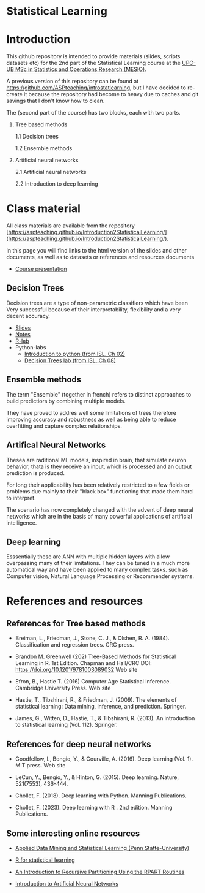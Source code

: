 # Statistical Learning

# Introduction 

This github repository is intended to provide materials (slides, scripts datasets etc) for the 2nd part of the Statistical Learning course at the [UPC-UB MSc in Statistics and Operations Research (MESIO)](https://mesioupcub.masters.upc.edu/en).

A previous version of this repository can be found at <https://github.com/ASPteaching/introstatlearning>, but I have decided to re-create it because the repository had become to heavy due to caches and git savings that I don't know how to clean.

The (second part of the course) has two blocks, each with two parts.

1.  Tree based methods

    1.1 Decision trees

    1.2 Ensemble methods

2.  Artificial neural networks

    2.1 Artificial neural networks

    2.2 Introduction to deep learning

# Class material

All class materials are available from the repository [https://aspteaching.github.io/Introduction2StatisticalLearning/](https://aspteaching.github.io/Introduction2StatisticalLearning/).

In this page you will find links to the html version of the slides and other documents, as well as to datasets or references and resources documents

-   [Course presentation](https://aspteaching.github.io/Introduction2StatisticalLearning/StatisticalLearning.PartII.html)

## Decision Trees

Decision trees are a type of non-parametric classifiers which have been Very successful because of their interpretability, flexibility and a very decent accuracy.


-   [Slides](https://aspteaching.github.io/Introduction2StatisticalLearning/1.1-DecisionTrees-Slides.html)
-   [Notes](https://aspteaching.github.io/Introduction2StatisticalLearning/1.1-DecisionTrees.html)
-   [R-lab](https://aspteaching.github.io/Introduction2StatisticalLearning/labs/DecisionTrees/CART-Examples.html)
-   Python-labs
    -   [Introduction to python (from ISL. Ch 02)](https://aspteaching.github.io/Introduction2StatisticalLearning/labs/Ch02-statlearn-lab.ipynb)
    -   [Decision Trees lab (from ISL. Ch 08)](https://aspteaching.github.io/Introduction2StatisticalLearning/labs/DecisionTrees/ISLch08-baggboost-lab.ipynb)

## Ensemble methods

The term "Ensemble" (together in french) refers to distinct approaches to build predictiors by combining multiple models.

They have proved to addres well some limitations of trees therefore improving accuracy and robustness as well as being able to reduce overfitting and capture complex relationships.

## Artifical Neural Networks

Thesea are raditional ML models, inspired in brain, that simulate neuron behavior, thata is they receive an input, which is processed and an  output prediction is produced.

For long their applicability has been relatively restricted to a few fields or problems due mainly to their "black box" functioning that made them hard to interpret.

The scenario has now completely changed with the advent of deep neural networks which are in the basis of many powerful applications of artificial intelligence.

## Deep learning

Esssentially these are ANN with multiple hidden layers with allow overpassing many of their limitations.
They can be tuned in a much more automatical way and have been applied to many complex tasks. such as Computer vision, Natural Language Processing or Recommender systems.


# References and resources

## References for Tree based methods

- Breiman, L., Friedman, J., Stone, C. J., & Olshen, R. A. (1984). Classification and regression trees. CRC press.

- Brandon M. Greenwell (202) Tree-Based Methods for Statistical Learning in R. 1st Edition. Chapman and Hall/CRC DOI: https://doi.org/10.1201/9781003089032 Web site

- Efron, B., Hastie T. (2016) Computer Age Statistical Inference. Cambridge University Press. Web site

- Hastie, T., Tibshirani, R., & Friedman, J. (2009). The elements of statistical learning: Data mining, inference, and prediction. Springer.

- James, G., Witten, D., Hastie, T., & Tibshirani, R. (2013). An introduction to statistical learning (Vol. 112). Springer.

## References for deep neural networks

- Goodfellow, I., Bengio, Y., & Courville, A. (2016). Deep learning (Vol. 1). MIT press. Web site

- LeCun, Y., Bengio, Y., & Hinton, G. (2015). Deep learning. Nature, 521(7553), 436-444.

- Chollet, F. (2018). Deep learning with Python. Manning Publications.

- Chollet, F. (2023). Deep learning with R . 2nd edition. Manning Publications.

## Some interesting online resources

- [Applied Data Mining and Statistical Learning (Penn Statte-University)](https://online.stat.psu.edu/stat508/)

- [R for statistical learning](https://daviddalpiaz.github.io/r4sl/)

- [An Introduction to Recursive Partitioning Using the RPART Routines](https://cran.r-project.org/web/packages/rpart/vignettes/longintro.pdf)

- [Introduction to Artificial Neural Networks](https://cran.r-project.org/web/packages/rpart/vignettes/longintro.pdf)
